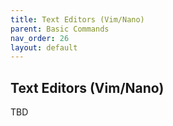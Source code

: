 ```yaml
---
title: Text Editors (Vim/Nano)
parent: Basic Commands
nav_order: 26
layout: default
---
```


## Text Editors (Vim/Nano)

TBD
